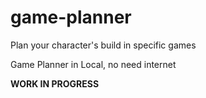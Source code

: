 # game-planner
Plan your character's build in specific games

Game Planner in Local, no need internet

**WORK IN PROGRESS**
